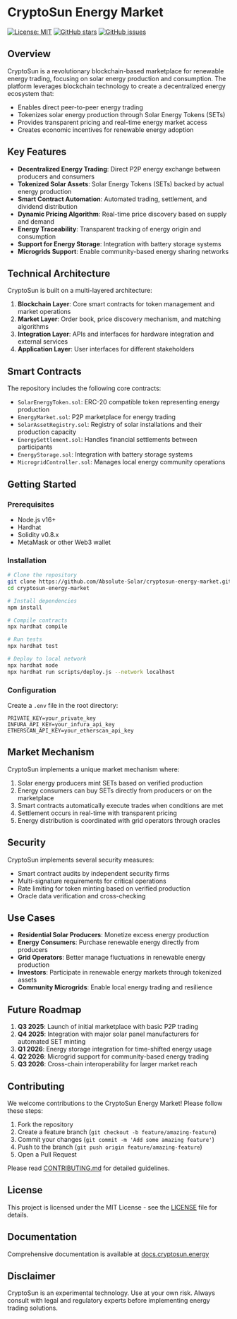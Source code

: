 # CryptoSun Energy Market

[![License: MIT](https://img.shields.io/badge/License-MIT-yellow.svg)](https://opensource.org/licenses/MIT)
[![GitHub stars](https://img.shields.io/github/stars/Absolute-Solar/cryptosun-energy-market.svg)](https://github.com/Absolute-Solar/cryptosun-energy-market/stargazers)
[![GitHub issues](https://img.shields.io/github/issues/Absolute-Solar/cryptosun-energy-market.svg)](https://github.com/Absolute-Solar/cryptosun-energy-market/issues)

## Overview

CryptoSun is a revolutionary blockchain-based marketplace for renewable energy trading, focusing on solar energy production and consumption. The platform leverages blockchain technology to create a decentralized energy ecosystem that:

- Enables direct peer-to-peer energy trading
- Tokenizes solar energy production through Solar Energy Tokens (SETs)
- Provides transparent pricing and real-time energy market access
- Creates economic incentives for renewable energy adoption

## Key Features

- **Decentralized Energy Trading**: Direct P2P energy exchange between producers and consumers
- **Tokenized Solar Assets**: Solar Energy Tokens (SETs) backed by actual energy production
- **Smart Contract Automation**: Automated trading, settlement, and dividend distribution
- **Dynamic Pricing Algorithm**: Real-time price discovery based on supply and demand
- **Energy Traceability**: Transparent tracking of energy origin and consumption
- **Support for Energy Storage**: Integration with battery storage systems
- **Microgrids Support**: Enable community-based energy sharing networks

## Technical Architecture

CryptoSun is built on a multi-layered architecture:

1. **Blockchain Layer**: Core smart contracts for token management and market operations
2. **Market Layer**: Order book, price discovery mechanism, and matching algorithms
3. **Integration Layer**: APIs and interfaces for hardware integration and external services
4. **Application Layer**: User interfaces for different stakeholders

## Smart Contracts

The repository includes the following core contracts:

- `SolarEnergyToken.sol`: ERC-20 compatible token representing energy production
- `EnergyMarket.sol`: P2P marketplace for energy trading
- `SolarAssetRegistry.sol`: Registry of solar installations and their production capacity
- `EnergySettlement.sol`: Handles financial settlements between participants
- `EnergyStorage.sol`: Integration with battery storage systems
- `MicrogridController.sol`: Manages local energy community operations

## Getting Started

### Prerequisites

- Node.js v16+
- Hardhat
- Solidity v0.8.x
- MetaMask or other Web3 wallet

### Installation

```bash
# Clone the repository
git clone https://github.com/Absolute-Solar/cryptosun-energy-market.git
cd cryptosun-energy-market

# Install dependencies
npm install

# Compile contracts
npx hardhat compile

# Run tests
npx hardhat test

# Deploy to local network
npx hardhat node
npx hardhat run scripts/deploy.js --network localhost
```

### Configuration

Create a `.env` file in the root directory:

```
PRIVATE_KEY=your_private_key
INFURA_API_KEY=your_infura_api_key
ETHERSCAN_API_KEY=your_etherscan_api_key
```

## Market Mechanism

CryptoSun implements a unique market mechanism where:

1. Solar energy producers mint SETs based on verified production
2. Energy consumers can buy SETs directly from producers or on the marketplace
3. Smart contracts automatically execute trades when conditions are met
4. Settlement occurs in real-time with transparent pricing
5. Energy distribution is coordinated with grid operators through oracles

## Security

CryptoSun implements several security measures:

- Smart contract audits by independent security firms
- Multi-signature requirements for critical operations
- Rate limiting for token minting based on verified production
- Oracle data verification and cross-checking

## Use Cases

- **Residential Solar Producers**: Monetize excess energy production
- **Energy Consumers**: Purchase renewable energy directly from producers
- **Grid Operators**: Better manage fluctuations in renewable energy production
- **Investors**: Participate in renewable energy markets through tokenized assets
- **Community Microgrids**: Enable local energy trading and resilience

## Future Roadmap

1. **Q3 2025**: Launch of initial marketplace with basic P2P trading
2. **Q4 2025**: Integration with major solar panel manufacturers for automated SET minting
3. **Q1 2026**: Energy storage integration for time-shifted energy usage
4. **Q2 2026**: Microgrid support for community-based energy trading
5. **Q3 2026**: Cross-chain interoperability for larger market reach

## Contributing

We welcome contributions to the CryptoSun Energy Market! Please follow these steps:

1. Fork the repository
2. Create a feature branch (`git checkout -b feature/amazing-feature`)
3. Commit your changes (`git commit -m 'Add some amazing feature'`)
4. Push to the branch (`git push origin feature/amazing-feature`)
5. Open a Pull Request

Please read [CONTRIBUTING.md](CONTRIBUTING.md) for detailed guidelines.

## License

This project is licensed under the MIT License - see the [LICENSE](LICENSE) file for details.

## Documentation

Comprehensive documentation is available at [docs.cryptosun.energy](https://docs.cryptosun.energy)

## Disclaimer

CryptoSun is an experimental technology. Use at your own risk. Always consult with legal and regulatory experts before implementing energy trading solutions.
